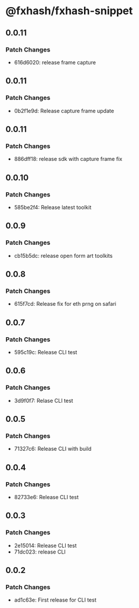 # @fxhash/fxhash-snippet

## 0.0.11

### Patch Changes

- 616d6020: release frame capture

## 0.0.11

### Patch Changes

- 0b2f1e9d: Release capture frame update

## 0.0.11

### Patch Changes

- 886dff18: release sdk with capture frame fix

## 0.0.10

### Patch Changes

- 585be2f4: Release latest toolkit

## 0.0.9

### Patch Changes

- cb15b5dc: release open form art toolkits

## 0.0.8

### Patch Changes

- 615f7cd: Release fix for eth prng on safari

## 0.0.7

### Patch Changes

- 595c19c: Release CLI test

## 0.0.6

### Patch Changes

- 3d9f0f7: Relase CLI test

## 0.0.5

### Patch Changes

- 71327c6: Release CLI with build

## 0.0.4

### Patch Changes

- 82733e6: Release CLI test

## 0.0.3

### Patch Changes

- 2e15014: Release CLI test
- 71dc023: release CLI

## 0.0.2

### Patch Changes

- ad1c63e: First release for CLI test
